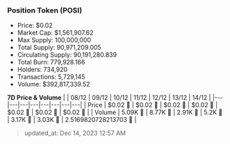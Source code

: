 
  ### Position Token (POSI)
  - Price: $0.02
  - Market Cap: $1,561,907.62
  - Max Supply: 100,000,000
  - Total Supply: 90,971,209.005
  - Circulating Supply: 90,191,280.839
  - Total Burn: 779,928.166
  - Holders: 734,920
  - Transactions: 5,729,145
  - Volume: $392,817,339.52

  **7D Price & Volume**
  | | 08&#x2F;12 | 09&#x2F;12 | 10&#x2F;12 | 11&#x2F;12 | 12&#x2F;12 | 13&#x2F;12 | 14&#x2F;12 |
  |---|---|---|---|---|---|---|---|
  | Price | $0.02 🔻 | $0.02 🚀 | $0.02 🚀 | $0.02 🔻 | $0.02 🚀 | $0.02 🔻 | $0.02 🔻 |
  | Volume | 5.09K 🚀 | 8.77K 🚀 | 2.91K 🔻 | 5.2K 🚀 | 3.17K 🔻 | 3.03K 🔻 | 2.5169820728213703 🔻 |

  > updated_at: Dec 14, 2023 12:57 AM

